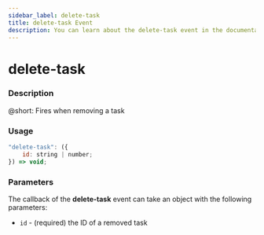 ```yaml
---
sidebar_label: delete-task
title: delete-task Event
description: You can learn about the delete-task event in the documentation of the DHTMLX JavaScript To Do List library. Browse developer guides and API reference, try out code examples and live demos, and download a free 30-day evaluation version of DHTMLX To Do List.
---
```


# delete-task

### Description

@short: Fires when removing a task

### Usage

~~~js
"delete-task": ({
    id: string | number;
}) => void;
~~~

### Parameters

The callback of the **delete-task** event can take an object with the following parameters:

- `id` - (required) the ID of a removed task